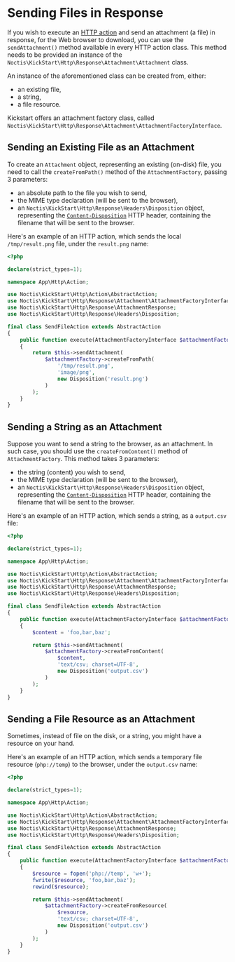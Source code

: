 # Sending Files in Response

If you wish to execute an [HTTP action](../HTTP.md) and send an attachment (a file) in response, for the Web browser to 
download, you can use the `sendAttachment()` method available in every HTTP action class. This method needs to be
provided an instance of the `Noctis\KickStart\Http\Response\Attachment\Attachment` class.

An instance of the aforementioned class can be created from, either: 

* an existing file,
* a string,
* a file resource.

Kickstart offers an attachment factory class, called 
`Noctis\KickStart\Http\Response\Attachment\AttachmentFactoryInterface`.

## Sending an Existing File as an Attachment

To create an `Attachment` object, representing an existing (on-disk) file, you need to call the `createFromPath()` 
method of the `AttachmentFactory`, passing 3 parameters:

* an absolute path to the file you wish to send,
* the MIME type declaration (will be sent to the browser),
* an `Noctis\KickStart\Http\Response\Headers\Disposition` object, representing the 
  [`Content-Disposition`](https://developer.mozilla.org/en-US/docs/Web/HTTP/Headers/Content-Disposition) HTTP header, 
  containing the filename that will be sent to the browser. 

Here's an example of an HTTP action, which sends the local `/tmp/result.png` file, under the `result.png` name:

```php
<?php

declare(strict_types=1);

namespace App\Http\Action;

use Noctis\KickStart\Http\Action\AbstractAction;
use Noctis\KickStart\Http\Response\Attachment\AttachmentFactoryInterface;
use Noctis\KickStart\Http\Response\AttachmentResponse;
use Noctis\KickStart\Http\Response\Headers\Disposition;

final class SendFileAction extends AbstractAction
{
    public function execute(AttachmentFactoryInterface $attachmentFactory): AttachmentResponse
    {
        return $this->sendAttachment(
            $attachmentFactory->createFromPath(
                '/tmp/result.png',
                'image/png',
                new Disposition('result.png')
            )
        );
    }
}
```

## Sending a String as an Attachment

Suppose you want to send a string to the browser, as an attachment. In such case, you should use the 
`createFromContent()` method of `AttachmentFactory`. This method takes 3 parameters:

* the string (content) you wish to send,
* the MIME type declaration (will be sent to the browser),
* an `Noctis\KickStart\Http\Response\Headers\Disposition` object, representing the
  [`Content-Disposition`](https://developer.mozilla.org/en-US/docs/Web/HTTP/Headers/Content-Disposition) HTTP header,
  containing the filename that will be sent to the browser.

Here's an example of an HTTP action, which sends a string, as a `output.csv` file:

```php
<?php

declare(strict_types=1);

namespace App\Http\Action;

use Noctis\KickStart\Http\Action\AbstractAction;
use Noctis\KickStart\Http\Response\Attachment\AttachmentFactoryInterface;
use Noctis\KickStart\Http\Response\AttachmentResponse;
use Noctis\KickStart\Http\Response\Headers\Disposition;

final class SendFileAction extends AbstractAction
{
    public function execute(AttachmentFactoryInterface $attachmentFactory): AttachmentResponse
    {
        $content = 'foo,bar,baz';

        return $this->sendAttachment(
            $attachmentFactory->createFromContent(
                $content,
                'text/csv; charset=UTF-8',
                new Disposition('output.csv')
            )
        );
    }
}
```

## Sending a File Resource as an Attachment

Sometimes, instead of file on the disk, or a string, you might have a resource on your hand.

Here's an example of an HTTP action, which sends a temporary file resource (`php://temp`) to the browser, under the 
`output.csv` name:

```php
<?php

declare(strict_types=1);

namespace App\Http\Action;

use Noctis\KickStart\Http\Action\AbstractAction;
use Noctis\KickStart\Http\Response\Attachment\AttachmentFactoryInterface;
use Noctis\KickStart\Http\Response\AttachmentResponse;
use Noctis\KickStart\Http\Response\Headers\Disposition;

final class SendFileAction extends AbstractAction
{
    public function execute(AttachmentFactoryInterface $attachmentFactory): AttachmentResponse
    {
        $resource = fopen('php://temp', 'w+');
        fwrite($resource, 'foo,bar,baz');
        rewind($resource);

        return $this->sendAttachment(
            $attachmentFactory->createFromResource(
                $resource,
                'text/csv; charset=UTF-8',
                new Disposition('output.csv')
            )
        );
    }
}
```
